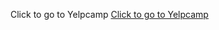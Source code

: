 Click to go to Yelpcamp
<a href="https://yelpcamp-1-k879.onrender.com/">Click to go to Yelpcamp</a>

